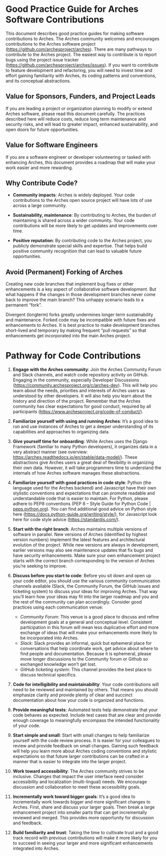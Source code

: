 # Good Practice Guide for Arches Software Contributions

This document describes good practice guides for making software contributions to Arches. The Arches community welcomes and encourages contributions to the Arches software project (https://github.com/archesproject/arches). There are many pathways to contribute to the Arches project. The easiest way to contribute is to report bugs using the project issue tracker (https://github.com/archesproject/arches/issues). If you want to contribute to feature development and refactoring, you will need to invest time and effort gaining familiarity with Arches, its coding patterns and conventions, and its conceptual abstractions.

## Value for Sponsors, Funders, and Project Leads
If you are leading a project or organization planning to modify or extend Arches software, please read this document carefully. The practices described here will reduce costs, reduce long term maintenance and security risks, and will lead to greater impact, enhanced sustainability, and open doors for future opportunities.

## Value for Software Engineers
If you are a software engineer or developer volunteering or tasked with enhancing Arches, this document provides a roadmap that will make your work easier and more rewarding.

## Why Contribute Code?
- **Community impacts**: Arches is widely deployed. Your code contributions to the Arches open source project will have lots of use across a large community.

- **Sustainability, maintenance**: By contributing to Arches, the burden of maintaining is shared across a wider community. Your code contributions will be more likely to get updates and improvements over time.

- **Positive reputation**: By contributing code to the Arches project, you publicly demonstrate special skills and expertise. That helps build positive community recognition that can lead to valuable future opportunities. 

## Avoid (Permanent) Forking of Arches
Creating new code branches that implement bug fixes or other enhancements is a key aspect of collaborative software development. But what happens if the changes in those development branches never come back to improve the main branch? This unhappy scenario leads to a permanent “fork”. 

Divergent (longterm) forks greatly undermines longer term sustainability and maintenance. Forked code may be incompatible with future fixes and enhancements to Arches. It is best practice to make development branches short-lived and temporary by making frequent “pull requests” so that enhancements get incorporated into the main Arches project. 

# Pathway for Code Contributions
1. **Engage with the Arches community**: Join the Arches Community Forum and Slack channels, and watch code repository activity on GitHub. Engaging in the community, especially Developer Discussions (https://community.archesproject.org/c/arches-dev). This will help you learn about the needs, priorities and interests of Arches users as understood by other developers. It will also help you learn about the history and direction of the project. Remember that the Arches community has clear expectations for good conduct, required by all participants (https://www.archesproject.org/code-of-conduct/).

2. **Familiarize yourself with using and running Arches**: It’s a good idea to run and use instances of Arches to get a deeper understanding of its capabilities and approaches to organizing data.

3. **Give yourself time for onboarding**: While Arches uses the Django Framework (familiar to many Python developers), it organizes data in a very abstract manner (see overview: https://arches.readthedocs.io/en/stable/data-model/). These abstractions give Arches users a great deal of flexibility in organizing their own data. However, it will take programmers time to understand the internals of how Arches software manages these abstractions.

4. **Familiarize yourself with good practices in code style**: Python (the language used for the Arches backend) and Javascript have their own stylistic conventions and expectations that can promote readable and understandable code that is easier to maintain. For Python, please adhere to PEP8 conventions (PEP 8 – Style Guide for Python Code | [peps.python.org](https://peps.python.org/pep-0008/)). You can find additional good advice on Python style here (https://docs.python-guide.org/writing/style/), for Javascript look here for code style advice (https://standardjs.com/).

5. **Start with the right branch**: Arches maintains multiple versions of software in parallel. New versions of Arches (identified by highest version numbers) implement the latest features and architectural evolution of the project. While new versions are always in development, earlier versions may also see maintenance updates that fix bugs and have security enhancements. Make sure your own enhancement project starts with the correct branch corresponding to the version of Arches you’re seeking to improve.

6. **Discuss before you start to code**: Before you sit down and open up your code editor, you should use the various community communication channels available (Slack, the Community Forum, the GitHub issues and ticketing system) to discuss your ideas for improving Arches. That way you’ll learn how your ideas may fit into the larger roadmap and you and the rest of the community can plan accordingly. Consider good practices using each communication venue:
    - *Community Forum*: This venue is a good place to discuss and refine development goals at a general and conceptual level. Consistent participation in this forum will mean less duplicative effort and more exchange of ideas that will make your enhancements more likely to be incorporated into Arches.
    - *Slack*: Slack provides an informal, quick but ephemeral place for conversations that help coordinate work, get advice about where to find people and documentation. Because it is ephemeral, please move longer discussions to the Community forum or Github so exchanged knowledge won’t get lost.
    - *GitHub ticketing system*: This channel provides the best place to discuss technical specifics.

7. **Code for intelligibility and maintainability**: Your code contributions will need to be reviewed and maintained by others. That means you should emphasize clarity and provide plenty of clear and succinct documentation about how your code is organized and functions.
 
8. **Provide meaningful tests**: Automated tests help demonstrate that your code behaves as expected. Include test cases that are clear and provide enough coverage to meaningfully encompass the intended functionality of your code.
 
9. **Start simple and small**: Start with small changes to help familiarize yourself with the code review process. It is easier for your colleagues to review and provide feedback on small changes. Gaining such feedback will help you learn more about Arches coding conventions and stylistic expectations so that future larger contributions can be crafted in a manner that is easier to integrate into the larger project.

10. **Work toward accessibility**: The Arches community strives to be inclusive. Changes that impact the user interface need consider accessibility and localization (multi-lingual) needs. We encourage discussion and collaboration to meet these accessibility goals. 

11. **Incrementally work toward bigger goals**: It’s a good idea to incrementally work towards bigger and more significant changes to Arches. First, share and discuss your larger goals. Then break a large enhancement project into smaller parts that can get incrementally reviewed and merged. This provides more opportunity for discussion and feedback.

12. **Build familiarity and trust**: Taking the time to cultivate trust and a good track record with previous contributions will make it more likely for you to succeed in seeing your larger and more significant enhancements integrated into Arches. 
